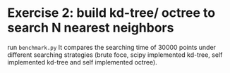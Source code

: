 # Exercise 2: build kd-tree/ octree to search N nearest neighbors
run `benchmark.py`
It compares the searching time of 30000 points under different searching strategies (brute foce, scipy implemented kd-tree, self implemented kd-tree and self implemented octree).

